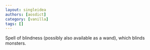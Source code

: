 ```yaml
---
layout: singleidea
authors: [aosdict]
category: [vanilla]
tags: []
---
```

Spell of blindness (possibly also available as a wand), which blinds monsters.
